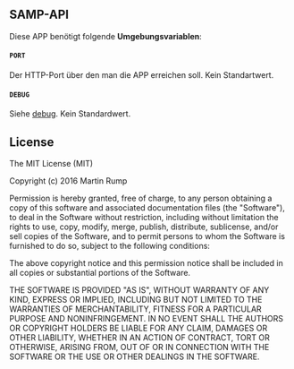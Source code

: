 ## SAMP-API
Diese APP benötigt folgende **Umgebungsvariablen**:

#### `PORT`
Der HTTP-Port über den man die APP erreichen soll. Kein Standartwert.

#### `DEBUG`
Siehe [debug](https://github.com/visionmedia/debug).
Kein Standardwert.

## License
The MIT License (MIT)

Copyright (c) 2016 Martin Rump

Permission is hereby granted, free of charge, to any person obtaining a copy
of this software and associated documentation files (the "Software"), to deal
in the Software without restriction, including without limitation the rights
to use, copy, modify, merge, publish, distribute, sublicense, and/or sell
copies of the Software, and to permit persons to whom the Software is
furnished to do so, subject to the following conditions:

The above copyright notice and this permission notice shall be included in all
copies or substantial portions of the Software.

THE SOFTWARE IS PROVIDED "AS IS", WITHOUT WARRANTY OF ANY KIND, EXPRESS OR
IMPLIED, INCLUDING BUT NOT LIMITED TO THE WARRANTIES OF MERCHANTABILITY,
FITNESS FOR A PARTICULAR PURPOSE AND NONINFRINGEMENT. IN NO EVENT SHALL THE
AUTHORS OR COPYRIGHT HOLDERS BE LIABLE FOR ANY CLAIM, DAMAGES OR OTHER
LIABILITY, WHETHER IN AN ACTION OF CONTRACT, TORT OR OTHERWISE, ARISING FROM,
OUT OF OR IN CONNECTION WITH THE SOFTWARE OR THE USE OR OTHER DEALINGS IN THE
SOFTWARE.
